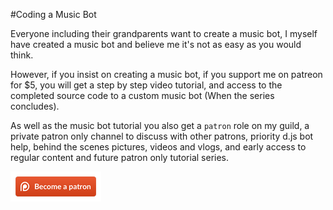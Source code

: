 #Coding a Music Bot

Everyone including their grandparents want to create a music bot, I myself have created a music bot and believe me it's not as easy as you would think.

However, if you insist on creating a music bot, if you support me on patreon for $5, you will get a step by step video tutorial, and access to the completed source code to a custom music bot (When the series concludes).

As well as the music bot tutorial you also get a `patron` role on my guild, a private patron only channel to discuss with other patrons, priority d.js bot help, behind the scenes pictures, videos and vlogs, and early access to regular content and future patron only tutorial series.

[![Support me on Patreon](/assets/becomeAPatronBanner.png)](https://www.patreon.com/anidiotsguide)
